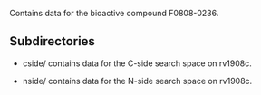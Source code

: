 Contains data for the bioactive compound F0808-0236.

## Subdirectories

- cside/ contains data for the C-side search space on rv1908c.

- nside/ contains data for the N-side search space on rv1908c.

